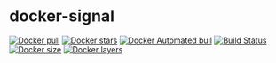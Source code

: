 # docker-signal
[![Docker pull](https://img.shields.io/docker/pulls/nouchka/signal)](https://hub.docker.com/r/nouchka/signal/)
[![Docker stars](https://img.shields.io/docker/stars/nouchka/signal)](https://hub.docker.com/r/nouchka/signal/)
[![Docker Automated buil](https://img.shields.io/docker/automated/nouchka/signal.svg)](https://hub.docker.com/r/nouchka/signal/)
[![Build Status](https://img.shields.io/travis/com/nouchka/docker-signal/master)](https://travis-ci.com/github/nouchka/docker-signal)
[![Docker size](https://img.shields.io/docker/image-size/nouchka/signal/latest)](https://hub.docker.com/r/nouchka/signal/)
[![Docker layers](https://img.shields.io/microbadger/layers/nouchka/signal/latest)](https://hub.docker.com/r/nouchka/signal/)

